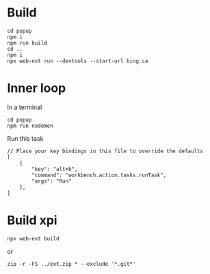 # Build
```
cd popup
npm i
npm run build
cd ..
npm i
npx web-ext run --devtools --start-url bing.ca
```
# Inner loop
In a terminal
```
cd popup
npm run nodemon
```
Run this task
```
// Place your key bindings in this file to override the defaults
[
    {
        "key": "alt+b",
        "command": "workbench.action.tasks.runTask",
        "args": "Run"
    },
]
```

# Build xpi
```
npx web-ext build
```
or
```
zip -r -FS ../ext.zip * --exclude '*.git*'
```

